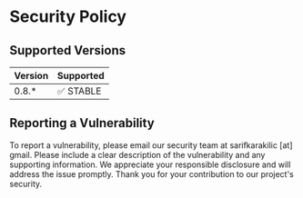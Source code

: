 # Security Policy

## Supported Versions

| Version  | Supported                 |
| -------- | ------------------------- |
|  0.8.\* | :white_check_mark: STABLE |

## Reporting a Vulnerability

To report a vulnerability, please email our security team at sarifkarakilic [at] gmail. Please include a clear description of the vulnerability and any supporting information. We appreciate your responsible disclosure and will address the issue promptly. Thank you for your contribution to our project's security.
